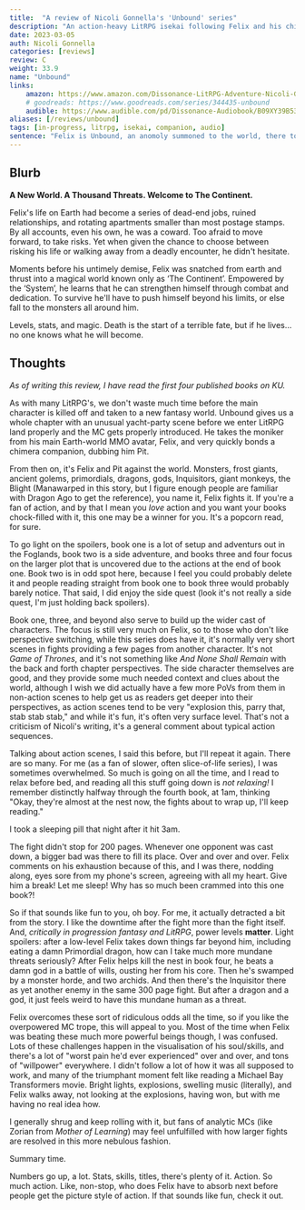 ```yaml
---
title:  "A review of Nicoli Gonnella's 'Unbound' series"
description: "An action-heavy LitRPG isekai following Felix and his chimera companion pit in a world of primordials, gods, and lost races."
date: 2023-03-05
auth: Nicoli Gonnella
categories: [reviews]
review: C
weight: 33.9
name: "Unbound"
links:
    amazon: https://www.amazon.com/Dissonance-LitRPG-Adventure-Nicoli-Gonnella/dp/1637660936
    # goodreads: https://www.goodreads.com/series/344435-unbound
    audible: https://www.audible.com/pd/Dissonance-Audiobook/B09XY39B53
aliases: [/reviews/unbound]
tags: [in-progress, litrpg, isekai, companion, audio]
sentence: "Felix is Unbound, an anomoly summoned to the world, there to uncover ancient secrets and power."
---
```





## Blurb

**A New World. A Thousand Threats. Welcome to The Continent.**

Felix's life on Earth had become a series of dead-end jobs, ruined relationships, and rotating apartments smaller than most postage stamps. By all accounts, even his own, he was a coward. Too afraid to move forward, to take risks. Yet when given the chance to choose between risking his life or walking away from a deadly encounter, he didn't hesitate.

Moments before his untimely demise, Felix was snatched from earth and thrust into a magical world known only as ‘The Continent’. Empowered by the ‘System’, he learns that he can strengthen himself through combat and dedication. To survive he'll have to push himself beyond his limits, or else fall to the monsters all around him.

Levels, stats, and magic. Death is the start of a terrible fate, but if he lives…no one knows what he will become.

## Thoughts

*As of writing this review, I have read the first four published books on KU.*

As with many LitRPG's, we don't waste much time before the main character is killed off and taken to a new fantasy world. Unbound gives us a whole chapter with an unusual yacht-party scene before we enter LitRPG land properly and the MC gets properly introduced. He takes the moniker from his main Earth-world MMO avatar, Felix, and very quickly bonds a chimera companion, dubbing him Pit.

From then on, it's Felix and Pit against the world. Monsters, frost giants, ancient golems, primordials, dragons, gods, Inquisitors, giant monkeys, the Blight (Manawarped in this story, but I figure enough people are familiar with Dragon Ago to get the reference), you name it, Felix fights it. If you're a fan of action, and by that I mean you *love* action and you want your books chock-filled with it, this one may be a winner for you. It's a popcorn read, for sure.

To go light on the spoilers, book one is a lot of setup and adventurs out in the Foglands, book two is a side adventure, and books three and four focus on the larger plot that is uncovered due to the actions at the end of book one. Book two is in odd spot here, because I feel you could probably delete it and people reading straight from book one to book three would probably barely notice. That said, I did enjoy the side quest (look it's not really a side quest, I'm just holding back spoilers).

Book one, three, and beyond also serve to build up the wider cast of characters. The focus is still very much on Felix, so to those who don't like perspective switching, while this series does have it, it's normally very short scenes in fights providing a few pages from another character. It's not *Game of Thrones*, and it's not something like *And None Shall Remain* with the back and forth chapter perspectives. The side character themselves are good, and they provide some much needed context and clues about the world, although I wish we did actually have a few more PoVs from them in non-action scenes to help get us as readers get deeper into their perspectives, as action scenes tend to be very "explosion this, parry that, stab stab stab," and while it's fun, it's often very surface level. That's not a criticism of Nicoli's writing, it's a general comment about typical action sequences.

Talking about action scenes, I said this before, but I'll repeat it again. There are so many. For me (as a fan of slower, often slice-of-life series), I was sometimes overwhelmed. So much is going on all the time, and I read to relax before bed, and reading all this stuff going down is *not relaxing!* I remember distinctly halfway through the fourth book, at 1am, thinking "Okay, they're almost at the nest now, the fights about to wrap up, I'll keep reading."

I took a sleeping pill that night after it hit 3am.

The fight didn't stop for 200 pages. Whenever one opponent was cast down, a bigger bad was there to fill its place. Over and over and over. Felix comments on his exhaustion because of this, and I was there, nodding along, eyes sore from my phone's screen, agreeing with all my heart. Give him a break! Let me sleep! Why has so much been crammed into this one book?!

So if that sounds like fun to you, oh boy. For me, it actually detracted a bit from the story. I like the downtime after the fight more than the fight itself. And, *critically in progression fantasy and LitRPG*, power levels **matter**. Light spoilers: <span class="spoiler">after a low-level Felix takes down things far beyond him, including eating a damn Primordial dragon, how can I take much more mundane threats seriously? After Felix helps kill the nest in book four, he beats a damn god in a battle of wills, ousting her from his core. Then he's swamped by a monster horde, and two archids. And then there's the Inquisitor there as yet another enemy in the same 300 page fight. But after a dragon and a god, it just feels weird to have this mundane human as a threat.</span> 

Felix overcomes these sort of ridiculous odds all the time, so if you like the overpowered MC trope, this will appeal to you. Most of the time when Felix was beating these much more powerful beings though, I was confused. Lots of these challenges happen in the visualisation of his soul/skills, and there's a lot of "worst pain he'd ever experienced" over and over, and tons of "willpower" everywhere. I didn't follow a lot of how it was all supposed to work, and many of the triumphant moment felt like reading a Michael Bay Transformers movie. Bright lights, explosions, swelling music (literally), and Felix walks away, not looking at the explosions, having won, but with me having no real idea how.

I generally shrug and keep rolling with it, but fans of analytic MCs (like Zorian from *Mother of Learning*) may feel unfulfilled with how larger fights are resolved in this more nebulous fashion.

Summary time. 

Numbers go up, a lot. Stats, skills, titles, there's plenty of it. Action. So much action. Like, non-stop, who does Felix have to absorb next before people get the picture style of action. If that sounds like fun, check it out.